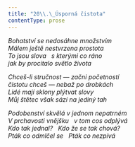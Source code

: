 ```yaml
---
title: "20\\.\_Úsporná čistota"
contentType: prose
---
```


<section>

_Bohatství se nedosáhne množstvím  
Málem ještě nestvrzena prostota  
To jsou slova   s kterými co ráno  
jak by procitalo světlo života_

</section>

<section>

_Chceš-li stručnost — začni početností  
čistotu chceš — nebaž po drobkách  
Lidé mají sklony plýtvat slovy  
Můj štětec však sází na jediný tah_

</section>

<section>

_Podobenství skvělá v jednom nepatrném  
V prchavosti vnějšku   v tom cos odplývá  
Kdo tak jednal?   Kdo že se tak chová?  
Pták co odmlčel se   Pták co nezpívá_

</section>
